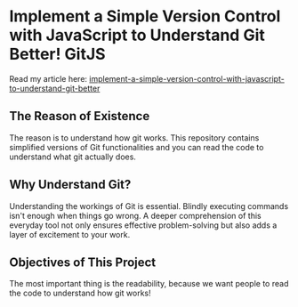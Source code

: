 # Implement a Simple Version Control with JavaScript to Understand Git Better! GitJS

Read my article here: [implement-a-simple-version-control-with-javascript-to-understand-git-better](https://levelup.gitconnected.com/implement-a-simple-version-control-with-javascript-to-understand-git-better-2307001dfe00)

## The Reason of Existence

The reason is to understand how git works. This repository contains simplified versions of Git functionalities and you can read the code to understand what git actually does.

## Why Understand Git?

Understanding the workings of Git is essential. Blindly executing commands isn't enough when things go wrong. A deeper comprehension of this everyday tool not only ensures effective problem-solving but also adds a layer of excitement to your work.

## Objectives of This Project

The most important thing is the readability, because we want people to read the code to understand how git works!
